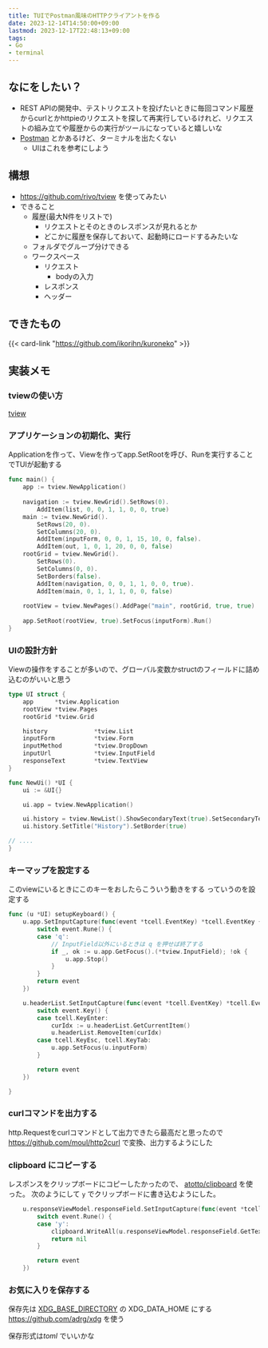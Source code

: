 ```yaml
---
title: TUIでPostman風味のHTTPクライアントを作る
date: 2023-12-14T14:50:00+09:00
lastmod: 2023-12-17T22:48:13+09:00
tags:
- Go
- terminal
---
```


## なにをしたい？

* REST APIの開発中、テストリクエストを投げたいときに毎回コマンド履歴からcurlとかhttpieのリクエストを探して再実行しているけれど、リクエストの組み立てや履歴からの実行がツールになっていると嬉しいな
* [Postman](https://www.postman.com) とかあるけど、ターミナルを出たくない
  * UIはこれを参考にしよう

## 構想

* https://github.com/rivo/tview を使ってみたい
* できること
  * 履歴(最大N件をリストで)
    * リクエストとそのときのレスポンスが見れるとか
    * どこかに履歴を保存しておいて、起動時にロードするみたいな
  * フォルダでグループ分けできる
  * ワークスペース
    * リクエスト
      * bodyの入力
    * レスポンス
    * ヘッダー

## できたもの

{{< card-link "https://github.com/ikorihn/kuroneko" >}}

## 実装メモ

### tviewの使い方

[tview](note/tview.md) 

### アプリケーションの初期化、実行

Applicationを作って、Viewを作ってapp.SetRootを呼び、Runを実行することでTUIが起動する

````go
func main() {
    app := tview.NewApplication()
    
    navigation := tview.NewGrid().SetRows(0).
        AddItem(list, 0, 0, 1, 1, 0, 0, true)
    main := tview.NewGrid().
        SetRows(20, 0).
        SetColumns(20, 0).
        AddItem(inputForm, 0, 0, 1, 15, 10, 0, false).
        AddItem(out, 1, 0, 1, 20, 0, 0, false)
    rootGrid = tview.NewGrid().
        SetRows(0).
        SetColumns(0, 0).
        SetBorders(false).
        AddItem(navigation, 0, 0, 1, 1, 0, 0, true).
        AddItem(main, 0, 1, 1, 1, 0, 0, false)
    
    rootView = tview.NewPages().AddPage("main", rootGrid, true, true)
    
    app.SetRoot(rootView, true).SetFocus(inputForm).Run()
}
````

### UIの設計方針

Viewの操作をすることが多いので、グローバル変数かstructのフィールドに詰め込むのがいいと思う

````go
type UI struct {
	app      *tview.Application
	rootView *tview.Pages
	rootGrid *tview.Grid

	history             *tview.List
	inputForm           *tview.Form
	inputMethod         *tview.DropDown
	inputUrl            *tview.InputField
	responseText        *tview.TextView
}

func NewUi() *UI {
	ui := &UI{}

	ui.app = tview.NewApplication()

	ui.history = tview.NewList().ShowSecondaryText(true).SetSecondaryTextColor(tcell.ColorDimGray)
	ui.history.SetTitle("History").SetBorder(true)

// ....
}
````

### キーマップを設定する

このviewにいるときにこのキーをおしたらこういう動きをする っていうのを設定する

````go
func (u *UI) setupKeyboard() {
	u.app.SetInputCapture(func(event *tcell.EventKey) *tcell.EventKey {
		switch event.Rune() {
		case 'q':
            // InputField以外にいるときは q を押せば終了する
			if _, ok := u.app.GetFocus().(*tview.InputField); !ok {
				u.app.Stop()
			}
		}
		return event
	})

	u.headerList.SetInputCapture(func(event *tcell.EventKey) *tcell.EventKey {
		switch event.Key() {
		case tcell.KeyEnter:
			curIdx := u.headerList.GetCurrentItem()
            u.headerList.RemoveItem(curIdx)
		case tcell.KeyEsc, tcell.KeyTab:
			u.app.SetFocus(u.inputForm)
		}

		return event
	})

}
````

### curlコマンドを出力する

http.Requestをcurlコマンドとして出力できたら最高だと思ったので
https://github.com/moul/http2curl で変換、出力するようにした

### clipboard にコピーする

レスポンスをクリップボードにコピーしたかったので、 [atotto/clipboard](https://github.com/atotto/clipboard) を使った。
次のようにして `y` でクリップボードに書き込むようにした。

````go
	u.responseViewModel.responseField.SetInputCapture(func(event *tcell.EventKey) *tcell.EventKey {
		switch event.Rune() {
		case 'y':
			clipboard.WriteAll(u.responseViewModel.responseField.GetText(true))
			return nil
		}

		return event
	})

````

### お気に入りを保存する

保存先は [XDG_BASE_DIRECTORY](note/XDG_BASE_DIRECTORY.md) の XDG_DATA_HOME にする
https://github.com/adrg/xdg を使う

保存形式は*toml* でいいかな

